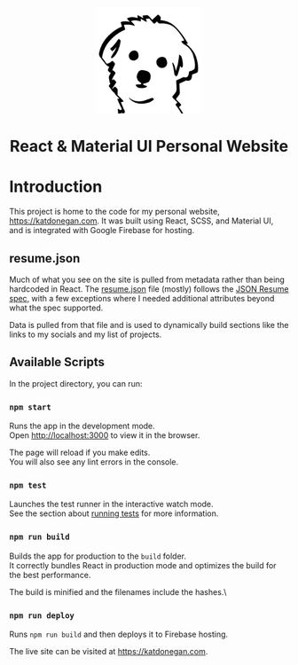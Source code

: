 <p align="center">
    <img src="./public/logo192.png" alt="React & Material UI Personal Website"/>
    <h1 align="center">
        React & Material UI Personal Website
    </h1>
</p>

# Introduction

This project is home to the code for my personal website, https://katdonegan.com. It was built using React, SCSS, and Material UI, and is integrated with Google Firebase for hosting.

## resume.json

Much of what you see on the site is pulled from metadata rather than being hardcoded in React. The [resume.json](./src/resume.json) file (mostly) follows the [JSON Resume spec](https://jsonresume.org/), with a few exceptions where I needed additional attributes beyond what the spec supported.

Data is pulled from that file and is used to dynamically build sections like the links to my socials and my list of projects.

## Available Scripts

In the project directory, you can run:

### `npm start`

Runs the app in the development mode.\
Open [http://localhost:3000](http://localhost:3000) to view it in the browser.

The page will reload if you make edits.\
You will also see any lint errors in the console.

### `npm test`

Launches the test runner in the interactive watch mode.\
See the section about [running tests](https://facebook.github.io/create-react-app/docs/running-tests) for more information.

### `npm run build`

Builds the app for production to the `build` folder.\
It correctly bundles React in production mode and optimizes the build for the best performance.

The build is minified and the filenames include the hashes.\

### `npm run deploy`

Runs `npm run build` and then deploys it to Firebase hosting.

The live site can be visited at https://katdonegan.com.
